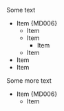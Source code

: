 Some text

  * Item {MD006}
    * Item
    * Item
      * Item
    * Item
  * Item
  * Item

Some more text

  * Item {MD006}
    * Item